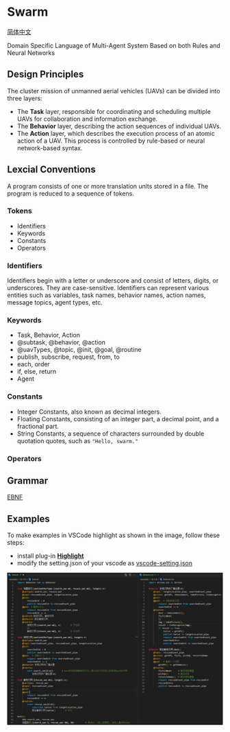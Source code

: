# Swarm

[简体中文](README.zh-CN.md)

Domain Specific Language of Multi-Agent System Based on both Rules and Neural Networks

## Design Principles

The cluster mission of unmanned aerial vehicles (UAVs) can be divided into three layers:

- The **Task** layer, responsible for coordinating and scheduling multiple UAVs for collaboration and information exchange.
- The **Behavior** layer, describing the action sequences of individual UAVs.
- The **Action** layer, which describes the execution process of an atomic action of a UAV. This process is controlled by rule-based or neural network-based syntax.

## Lexcial Conventions
A program consists of one or more translation units stored in a file. The program is reduced to a sequence of tokens.

### Tokens

- Identifiers
- Keywords
- Constants
- Operators

### Identifiers

Identifiers begin with a letter or underscore and consist of letters, digits, or underscores. They are case-sensitive. Identifiers can represent various entities such as variables, task names, behavior names, action names, message topics, agent types, etc.

### Keywords

- Task, Behavior, Action
- @subtask, @behavior, @action
- @uavTypes, @topic, @init, @goal, @routine
- publish, subscribe, request, from, to
- each, order
- if, else, return
- Agent

### Constants
- Integer Constants, also known as decimal integers.
- Floating Constants, consisting of an integer part, a decimal point, and a fractional part.
- String Constants, a sequence of characters surrounded by double quotation quotes, such as `"Hello, swarm."`

### Operators

## Grammar

[EBNF](EBNF.ebnf)

## Examples
To make examples in VSCode highlight as shown in the image, follow these steps:
- install plug-in [**Highlight**](https://marketplace.visualstudio.com/items?itemName=fabiospampinato.vscode-highlight) 
- modify the setting.json of your vscode as [vscode-setting.json](./examples/zh-CN/vscode-settings.json)

![examples](./img/examples.zh-CN.png)